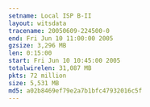 ```yaml
---
setname: Local ISP B-II
layout: witsdata
tracename: 20050609-224500-0
end: Fri Jun 10 11:00:00 2005
gzsize: 3,296 MB
len: 0:15:00
start: Fri Jun 10 10:45:00 2005
totalwirelen: 31,087 MB
pkts: 72 million
size: 5,531 MB
md5: a02b8469ef79e2a7b1bfc47932016c5f
---
```

